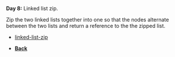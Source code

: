 **Day 8:** Linked list zip.

Zip the two linked lists together into one so that the nodes alternate between the two lists and return a reference to the the zipped list.
- [linked-list-zip](https://github.com/scottie-l/data-structures-and-algorithms/tree/main/javascript/challenges/LL-Zip)

- **[Back](https://github.com/scottie-l/data-structures-and-algorithms/blob/main/javascript/README.md)**
